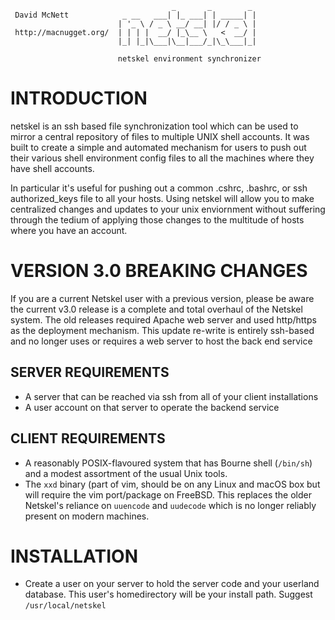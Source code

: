 ```
                                    _       _        _ 
 David McNett            _ __   ___| |_ ___| | _____| |
                        | '_ \ / _ \ __/ __| |/ / _ \ |
 http://macnugget.org/  | | | |  __/ |_\__ \   <  __/ |
                        |_| |_|\___|\__|___/_|\_\___|_|

                        netskel environment synchronizer
```
# INTRODUCTION

netskel is an ssh based file synchronization tool which can be used to 
mirror a central repository of files to multiple UNIX shell accounts.  It was
built to create a simple and automated mechanism for users to push out their
various shell environment config files to all the machines where they have
shell accounts.

In particular it's useful for pushing out a common .cshrc, .bashrc, or ssh
authorized_keys file to all your hosts.  Using netskel will allow you to make
centralized changes and updates to your unix enviornment without suffering
through the tedium of applying those changes to the multitude of hosts where
you have an account.

# VERSION 3.0 BREAKING CHANGES 

If you are a current Netskel user with a previous version, please be aware
the current v3.0 release is a complete and total overhaul of the Netskel
system.  The old releases required Apache web server and used http/https as
the deployment mechanism.  This update re-write is entirely ssh-based and 
no longer uses or requires a web server to host the back end service

## SERVER REQUIREMENTS

* A server that can be reached via ssh from all of your client installations
* A user account on that server to operate the backend service

## CLIENT REQUIREMENTS

* A reasonably POSIX-flavoured system that has Bourne shell (`/bin/sh`) and 
  a modest assortment of the usual Unix tools.
* The `xxd` binary (part of vim, should be on any Linux and macOS box but will
  require the vim port/package on FreeBSD.  This replaces the older Netskel's
  reliance on `uuencode` and `uudecode` which is no longer reliably present on
  modern machines.

# INSTALLATION

* Create a user on your server to hold the server code and your userland
  database.  This user's homedirectory will be your install path.  Suggest
  `/usr/local/netskel`
